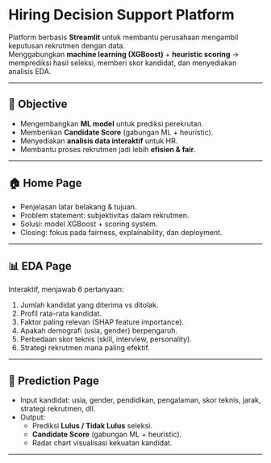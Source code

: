 # Hiring Decision Support Platform

Platform berbasis **Streamlit** untuk membantu perusahaan mengambil keputusan rekrutmen dengan data.  
Menggabungkan **machine learning (XGBoost)** + **heuristic scoring** → memprediksi hasil seleksi, memberi skor kandidat, dan menyediakan analisis EDA.

---

## 🎯 Objective
- Mengembangkan **ML model** untuk prediksi perekrutan.  
- Memberikan **Candidate Score** (gabungan ML + heuristic).  
- Menyediakan **analisis data interaktif** untuk HR.  
- Membantu proses rekrutmen jadi lebih **efisien & fair**.  

---

## 🏠 Home Page
- Penjelasan latar belakang & tujuan.  
- Problem statement: subjektivitas dalam rekrutmen.  
- Solusi: model XGBoost + scoring system.  
- Closing: fokus pada fairness, explainability, dan deployment.  

---

## 📊 EDA Page
Interaktif, menjawab 6 pertanyaan:
1. Jumlah kandidat yang diterima vs ditolak.  
2. Profil rata-rata kandidat.  
3. Faktor paling relevan (SHAP feature importance).  
4. Apakah demografi (usia, gender) berpengaruh.  
5. Perbedaan skor teknis (skill, interview, personality).  
6. Strategi rekrutmen mana paling efektif.  

---

## 🤖 Prediction Page
- Input kandidat: usia, gender, pendidikan, pengalaman, skor teknis, jarak, strategi rekrutmen, dll.  
- Output:
  - Prediksi **Lulus / Tidak Lulus** seleksi.  
  - **Candidate Score** (gabungan ML + heuristic).  
  - Radar chart visualisasi kekuatan kandidat.  

---
